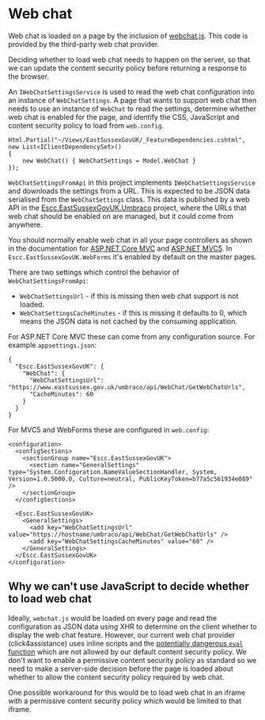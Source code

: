 # Web chat

Web chat is loaded on a page by the inclusion of [webchat.js](https://github.com/east-sussex-county-council/Escc.EastSussexGovUK/blob/master/Escc.EastSussexGovUK/js/webchat.js). This code is provided by the third-party web chat provider.

Deciding whether to load web chat needs to happen on the server, so that we can update the content security policy before returning a response to the browser. 

An `IWebChatSettingsService` is used to read the web chat configuration into an instance of `WebChatSettings`. A page that wants to support web chat then needs to use an instance of `WebChat` to read the settings, determine whether web chat is enabled for the page, and identify the CSS, JavaScript and content security policy to load from `web.config`.

	Html.Partial("~/Views/EastSussexGovUK/_FeatureDependencies.cshtml", new List<IClientDependencySet>()
    {
        new WebChat() { WebChatSettings = Model.WebChat }
    });

`WebChatSettingsFromApi` in this project implements `IWebChatSettingsService` and downloads the settings from a URL. This is expected to be JSON data serialised from the `WebChatSettings` class. This data is published by a web API in the [Escc.EastSussexGovUK.Umbraco](https://github.com/east-sussex-county-council/Escc.EastSussexGovUK.Umbraco) project, where the URLs that web chat should be enabled on are managed, but it could come from anywhere. 

You should normally enable web chat in all your page controllers as shown in the documentation for [ASP.NET Core MVC](DotNetCoreMvc.md) and [ASP.NET MVC5](DotNetFrameworkMvc.md). In `Escc.EastSussexGovUK.WebForms` it's enabled by default on the master pages. 

There are two settings which control the behavior of `WebChatSettingsFromApi`:

*  `WebChatSettingsUrl` - if this is missing then web chat support is not loaded. 
*  `WebChatSettingsCacheMinutes` - if this is missing it defaults to 0, which means the JSON data is not cached by the consuming application.

For ASP.NET Core MVC these can come from any configuration source. For example `appsettings.json`:

	{
  	  "Escc.EastSussexGovUK": {
	    "WebChat": {
	      "WebChatSettingsUrl": "https://www.eastsussex.gov.uk/umbraco/api/WebChat/GetWebChatUrls",
		  "CacheMinutes": 60
	    }
	  }
	}

For MVC5 and WebForms these are configured in `web.config`:

	<configuration>
	  <configSections>
	    <sectionGroup name="Escc.EastSussexGovUK">
	      <section name="GeneralSettings" type="System.Configuration.NameValueSectionHandler, System, Version=1.0.5000.0, Culture=neutral, PublicKeyToken=b77a5c561934e089" />
        </sectionGroup>
	  </configSections>
	
      <Escc.EastSussexGovUK>
	    <GeneralSettings>
	      <add key="WebChatSettingsUrl" value="https://hostname/umbraco/api/WebChat/GetWebChatUrls" />
		  <add key="WebChatSettingsCacheMinutes" value="60" />
	    </GeneralSettings>
      </Escc.EastSussexGovUK>
	</configuration>

## Why we can't use JavaScript to decide whether to load web chat
Ideally, `webchat.js` would be loaded on every page and read the configuration as JSON data using XHR to determine on the client whether to display the web chat feature. However, our current web chat provider (click4assistance) uses inline scripts and the [potentially dangerous `eval` function](https://developer.mozilla.org/en-US/docs/Web/JavaScript/Reference/Global_Objects/eval#Do_not_ever_use_eval!) which are not allowed by our default content security policy. We don't want to enable a permissive content security policy as standard so we need to make a server-side decision before the page is loaded about whether to allow the content security policy required by web chat.

One possible workaround for this would be to load web chat in an iframe with a permissive content security policy which would be limited to that iframe.